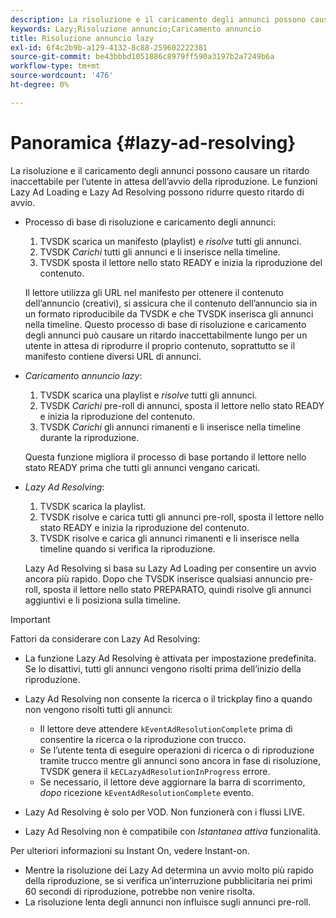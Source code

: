 ```yaml
---
description: La risoluzione e il caricamento degli annunci possono causare un ritardo inaccettabile per l’utente in attesa dell’avvio della riproduzione. Le funzioni Lazy Ad Loading e Lazy Ad Resolving possono ridurre questo ritardo di avvio.
keywords: Lazy;Risoluzione annuncio;Caricamento annuncio
title: Risoluzione annuncio lazy
exl-id: 6f4c2b9b-a129-4132-8c88-259602222381
source-git-commit: be43bbbd1051886c8979ff590a3197b2a7249b6a
workflow-type: tm+mt
source-wordcount: '476'
ht-degree: 0%

---
```


# Panoramica {#lazy-ad-resolving}

La risoluzione e il caricamento degli annunci possono causare un ritardo inaccettabile per l’utente in attesa dell’avvio della riproduzione. Le funzioni Lazy Ad Loading e Lazy Ad Resolving possono ridurre questo ritardo di avvio.

* Processo di base di risoluzione e caricamento degli annunci:

   1. TVSDK scarica un manifesto (playlist) e *risolve* tutti gli annunci.
   1. TVSDK *Carichi* tutti gli annunci e li inserisce nella timeline.
   1. TVSDK sposta il lettore nello stato READY e inizia la riproduzione del contenuto.

   Il lettore utilizza gli URL nel manifesto per ottenere il contenuto dell’annuncio (creativi), si assicura che il contenuto dell’annuncio sia in un formato riproducibile da TVSDK e che TVSDK inserisca gli annunci nella timeline. Questo processo di base di risoluzione e caricamento degli annunci può causare un ritardo inaccettabilmente lungo per un utente in attesa di riprodurre il proprio contenuto, soprattutto se il manifesto contiene diversi URL di annunci.

* *Caricamento annuncio lazy*:

   1. TVSDK scarica una playlist e *risolve* tutti gli annunci.
   1. TVSDK *Carichi* pre-roll di annunci, sposta il lettore nello stato READY e inizia la riproduzione del contenuto.
   1. TVSDK *Carichi* gli annunci rimanenti e li inserisce nella timeline durante la riproduzione.

   Questa funzione migliora il processo di base portando il lettore nello stato READY prima che tutti gli annunci vengano caricati.

* *Lazy Ad Resolving*:

   1. TVSDK scarica la playlist.
   1. TVSDK risolve e carica tutti gli annunci pre-roll, sposta il lettore nello stato READY e inizia la riproduzione del contenuto.
   1. TVSDK risolve e carica gli annunci rimanenti e li inserisce nella timeline quando si verifica la riproduzione.

   Lazy Ad Resolving si basa su Lazy Ad Loading per consentire un avvio ancora più rapido. Dopo che TVSDK inserisce qualsiasi annuncio pre-roll, sposta il lettore nello stato PREPARATO, quindi risolve gli annunci aggiuntivi e li posiziona sulla timeline.

>[!IMPORTANT]
>
>Fattori da considerare con Lazy Ad Resolving:
>
>* La funzione Lazy Ad Resolving è attivata per impostazione predefinita. Se lo disattivi, tutti gli annunci vengono risolti prima dell’inizio della riproduzione.
>* Lazy Ad Resolving non consente la ricerca o il trickplay fino a quando non vengono risolti tutti gli annunci:
   >
   >    * Il lettore deve attendere `kEventAdResolutionComplete` prima di consentire la ricerca o la riproduzione con trucco.
   >    * Se l’utente tenta di eseguire operazioni di ricerca o di riproduzione tramite trucco mentre gli annunci sono ancora in fase di risoluzione, TVSDK genera il `kECLazyAdResolutionInProgress` errore.
   >    * Se necessario, il lettore deve aggiornare la barra di scorrimento, *dopo* ricezione `kEventAdResolutionComplete` evento.
>
>* Lazy Ad Resolving è solo per VOD. Non funzionerà con i flussi LIVE.
>* Lazy Ad Resolving non è compatibile con *Istantanea attiva* funzionalità.
>
>  Per ulteriori informazioni su Instant On, vedere Instant-on.
>
>* Mentre la risoluzione dei Lazy Ad determina un avvio molto più rapido della riproduzione, se si verifica un’interruzione pubblicitaria nei primi 60 secondi di riproduzione, potrebbe non venire risolta.
>* La risoluzione lenta degli annunci non influisce sugli annunci pre-roll.

